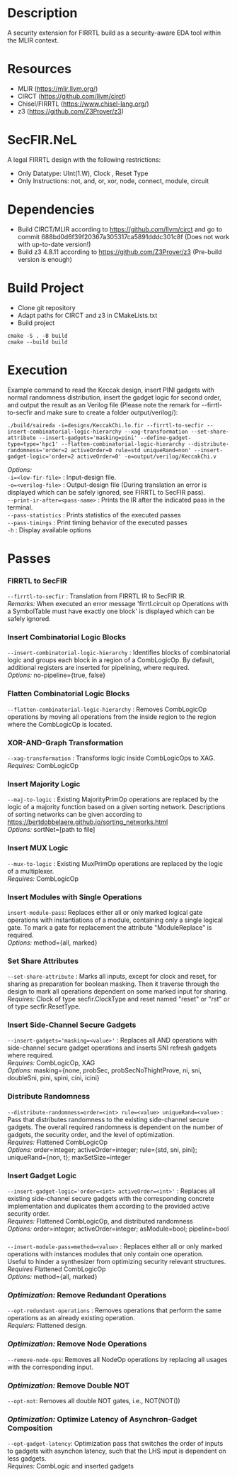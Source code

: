 # Description
A security extension for FIRRTL build as a security-aware EDA tool within the MLIR context.

# Resources
- MLIR (https://mlir.llvm.org/)
- CIRCT (https://github.com/llvm/circt)
- Chisel/FIRRTL (https://www.chisel-lang.org/)
- z3 (https://github.com/Z3Prover/z3)

# SecFIR.NeL
A legal FIRRTL design with the following restrictions:
- Only Datatype: UInt(1.W), Clock , Reset Type
- Only Instructions: not, and, or, xor, node, connect, module, circuit

# Dependencies
- Build CIRCT/MLIR according to https://github.com/llvm/circt and go to commit 688bd0d6f39f20367a305317ca5891dddc301c8f (Does not work with up-to-date version!) 
- Build z3 4.8.11 according to https://github.com/Z3Prover/z3 (Pre-build version is enough)

# Build Project
- Clone git repository
- Adapt paths for CIRCT and z3 in CMakeLists.txt
- Build project
```
cmake -S . -B build
cmake --build build
```

# Execution
Example command to read the Keccak design, insert PINI gadgets with normal randomness distribution, insert the gadget logic for second order, and output the result as an Verilog file (Please note the remark for --firrtl-to-secfir and make sure to create a folder output/verilog/):
```
./build/saireda -i=designs/KeccakChi.lo.fir --firrtl-to-secfir --insert-combinatorial-logic-hierarchy --xag-transformation --set-share-attribute --insert-gadgets='masking=pini' --define-gadget-type=type='hpc1' --flatten-combinatorial-logic-hierarchy --distribute-randomness='order=2 activeOrder=0 rule=std uniqueRand=non' --insert-gadget-logic='order=2 activeOrder=0' -o=output/verilog/KeccakChi.v
```
*Options:* \
`-i=<low-fir-file>` : Input-design file. \
`-o=<verilog-file>` : Output-design file (During translation an error is displayed which can be safely ignored, see FIRRTL to SecFIR pass). \
`--print-ir-after=<pass-name>` : Prints the IR after the indicated pass in the terminal.\
`--pass-statistics` : Prints statistics of the executed passes \
`--pass-timings` : Print timing behavior of the executed passes \
`-h` : Display available options

# Passes
### FIRRTL to SecFIR
`--firrtl-to-secfir` : Translation from FIRRTL IR to SecFIR IR.\
*Remarks:* When executed an error message 'firrtl.circuit op Operations with a SymbolTable must have exactly one block' is displayed which can be safely ignored.

### Insert Combinatorial Logic Blocks
`--insert-combinatorial-logic-hierarchy` : Identifies blocks of combinatorial logic and groups each block in a region of a CombLogicOp. By default, additional registers are inserted for pipelining, where required. \
*Options:* no-pipeline={true, false} 

### Flatten Combinatorial Logic Blocks
`--flatten-combinatorial-logic-hierarchy` : Removes CombLogicOp operations by moving all operations from the inside region to the region where the CombLogicOp is located.

### XOR-AND-Graph Transformation
`--xag-transformation` : Transforms logic inside CombLogicOps to XAG.\
*Requires:* CombLogicOp

### Insert Majority Logic
`--maj-to-logic` : Existing MajorityPrimOp operations are replaced by the logic of a majority function based on a given sorting network. Descriptions of sorting networks can be given according to https://bertdobbelaere.github.io/sorting_networks.html \
*Options:* sortNet=[path to file]

### Insert MUX Logic
`--mux-to-logic` : Existing MuxPrimOp operations are replaced by the logic of a multiplexer. \
*Requires:* CombLogicOp

### Insert Modules with Single Operations
`insert-module-pass`: Replaces either all or only marked logical gate operations with instantiations of a module, containing only a single logical gate. To mark a gate for replacement the attribute "ModuleReplace" is required. \
*Options:* method={all, marked}

### Set Share Attributes
`--set-share-attribute` : Marks all inputs, except for clock and reset, for sharing as preparation for boolean masking. Then it traverse through the design to mark all operations dependent on some marked input for sharing.\
*Requires:* Clock of type secfir.ClockType and reset named "reset" or "rst" or of type secfir.ResetType.

### Insert Side-Channel Secure Gadgets
`--insert-gadgets='masking=<value>'` : Replaces all AND operations with side-channel secure gadget operations and inserts SNI refresh gadgets where required. \
*Requires:* CombLogicOp, XAG \
*Options:* masking={none, probSec, probSecNoThightProve, ni, sni, doubleSni, pini, spini, cini, icini} 

### Distribute Randomness
`--distribute-randomness=order=<int> rule=<value> uniqueRand=<value>` : Pass that distributes randomness to the existing side-channel secure gadgets. The overall required randomness is dependent on the number of gadgets, the security order, and the level of optimization.\
*Requires:* Flattened CombLogicOp\
*Options:* order=integer; activeOrder=integer; rule={std, sni, pini}; uniqueRand={non, t}; maxSetSize=integer

### Insert Gadget Logic
`--insert-gadget-logic='order=<int> activeOrder=<int>'` : Replaces all existing side-channel secure gadgets with the corresponding concrete implementation and duplicates them according to the provided active security order. \
*Requires:* Flattened CombLogicOp, and distributed randomness\
*Options:* order=integer; activeOrder=integer; asModule=bool; pipeline=bool

### 
`--insert-module-pass=method=<value>` :
Replaces either all or only marked operations with instances 
modules that only contain one operation. \
Useful to hinder a synthesizer from optimizing security relevant
structures.\
*Requires* Flattened CombLogicOp \
*Options:* method={all, marked}

### *Optimization:* Remove Redundant Operations 
`--opt-redundant-operations` : Removes operations that perform the same operations as an already existing operation.\
*Requiers:* Flattened design.

### *Optimization:* Remove Node Operations
`--remove-node-ops`: Removes all NodeOp operations by replacing all usages with the corresponding input.

### *Optimization:* Remove Double NOT
`--opt-not`: Removes all double NOT gates, i.e., NOT(NOT())

### *Optimization:* Optimize Latency of Asynchron-Gadget Composition
`--opt-gadget-latency`: Optimization pass that switches the order of inputs to gadgets with asynchon latency, such that the LHS input is dependent on less gadgets. \
*Requires:* CombLogic and inserted gadgets

